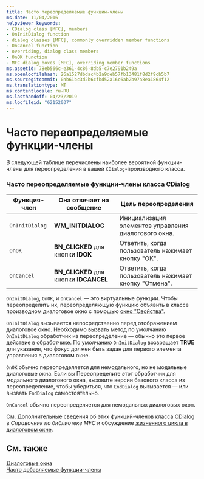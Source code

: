 ```yaml
---
title: Часто переопределяемые функции-члены
ms.date: 11/04/2016
helpviewer_keywords:
- CDialog class [MFC], members
- OnInitDialog function
- dialog classes [MFC], commonly overridden member functions
- OnCancel function
- overriding, dialog class members
- OnOK function
- MFC dialog boxes [MFC], overriding member functions
ms.assetid: 78eb566c-e361-4c86-8db5-c7e2791b249a
ms.openlocfilehash: 26a1527dbdac4b2a9deb57fb13481f8d2f9cb5b7
ms.sourcegitcommit: 0ab61bc3d2b6cfbd52a16c6ab2b97a8ea1864f12
ms.translationtype: MT
ms.contentlocale: ru-RU
ms.lasthandoff: 04/23/2019
ms.locfileid: "62152037"
---
```

# <a name="commonly-overridden-member-functions"></a>Часто переопределяемые функции-члены

В следующей таблице перечислены наиболее вероятной функции-члены для переопределения в вашей `CDialog`-производного класса.

### <a name="commonly-overridden-member-functions-of-class-cdialog"></a>Часто переопределяемые функции-члены класса CDialog

|Функция-член|Она отвечает на сообщение|Цель переопределения|
|---------------------|----------------------------|-----------------------------|
|`OnInitDialog`|**WM_INITDIALOG**|Инициализация элементов управления диалогового окна.|
|`OnOK`|**BN_CLICKED** для кнопки **IDOK**|Ответить, когда пользователь нажимает кнопку "ОК".|
|`OnCancel`|**BN_CLICKED** для кнопки **IDCANCEL**|Ответить, когда пользователь нажимает кнопку "Отмена".|

`OnInitDialog`, `OnOK`, и `OnCancel` — это виртуальные функции. Чтобы переопределить их, переопределяющую функцию объявить в классе производном диалоговое окно с помощью [окно "Свойства"](/visualstudio/ide/reference/properties-window).

`OnInitDialog` вызывается непосредственно перед отображением диалоговое окно. Необходимо вызвать метод по умолчанию `OnInitDialog` обработчик из переопределение — обычно это первое действие в обработчике. По умолчанию `OnInitDialog` возвращает **TRUE** для указания, что фокус должен быть задан для первого элемента управления в диалоговом окне.

`OnOK` обычно переопределяется для немодального, но не модальные диалоговые окна. Если вы Переопределите этот обработчик для модального диалогового окна, вызовите версии базового класса из переопределение, чтобы убедиться, что `EndDialog` вызывается — или вызвать `EndDialog` самостоятельно.

`OnCancel` обычно переопределяется для немодальных диалоговых окон.

См. Дополнительные сведения об этих функций-членов класса [CDialog](../mfc/reference/cdialog-class.md) в *Справочник по библиотеке MFC* и обсуждение [жизненного цикла в диалоговом окне](../mfc/life-cycle-of-a-dialog-box.md).

## <a name="see-also"></a>См. также

[Диалоговые окна](../mfc/dialog-boxes.md)<br/>
[Часто добавляемые функции-члены](../mfc/commonly-added-member-functions.md)
